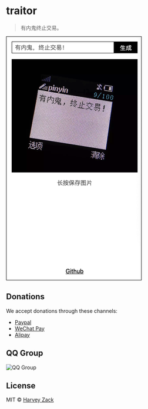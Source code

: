 # traitor

> 有内鬼终止交易。

![Screenshot](./img/screenshot.png)

## Donations

We accept donations through these channels:

- [Paypal](https://www.paypal.me/harveyzack)
- [WeChat Pay](./images/wechatpay.jpg)
- [Alipay](./images/alipay.jpg)

## QQ Group

![QQ Group](./images/qqgroup.png)

## License

MIT © [Harvey Zack](https://sleepy.im/)
